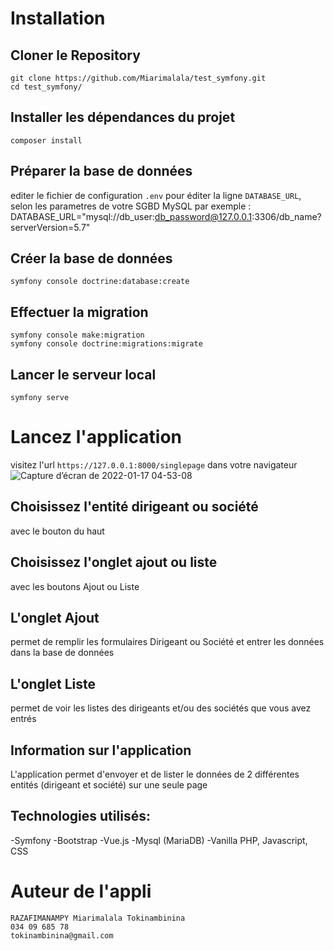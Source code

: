 # Installation
## Cloner le Repository
```
git clone https://github.com/Miarimalala/test_symfony.git
cd test_symfony/
```
## Installer les dépendances du projet
```
composer install
```
## Préparer la base de données
editer le fichier de configuration ```.env``` pour éditer la ligne ```DATABASE_URL```, selon les parametres de votre SGBD MySQL
par exemple : DATABASE_URL="mysql://db_user:db_password@127.0.0.1:3306/db_name?serverVersion=5.7"
## Créer la base de données
```
symfony console doctrine:database:create
```
## Effectuer la migration
```
symfony console make:migration
symfony console doctrine:migrations:migrate
```
## Lancer le serveur local
```
symfony serve
```
# Lancez l'application
visitez l'url ```https://127.0.0.1:8000/singlepage``` dans votre navigateur
![Capture d’écran de 2022-01-17 04-53-08](https://user-images.githubusercontent.com/96646993/149689184-a2fd584c-4cda-40f4-bd4d-d706a7908965.png)

## Choisissez l'entité dirigeant ou société 
avec le bouton du haut
## Choisissez l'onglet ajout ou liste
avec les boutons Ajout ou Liste
## L'onglet Ajout
permet de remplir les formulaires Dirigeant ou Société et entrer les données dans la base de données
## L'onglet Liste
permet de voir les listes des dirigeants et/ou des sociétés que vous avez entrés
## Information sur l'application
L'application permet d'envoyer et de lister le données de 2 différentes entités (dirigeant et société) sur une seule page
## Technologies utilisés:
-Symfony
-Bootstrap
-Vue.js
-Mysql (MariaDB)
-Vanilla PHP, Javascript, CSS
# Auteur de l'appli
```
RAZAFIMANAMPY Miarimalala Tokinambinina
034 09 685 78
tokinambinina@gmail.com
```
